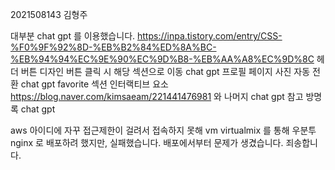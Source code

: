 2021508143 김형주

대부분 chat gpt 를 이용했습니다.
https://inpa.tistory.com/entry/CSS-%F0%9F%92%8D-%EB%B2%84%ED%8A%BC-%EB%94%94%EC%9E%90%EC%9D%B8-%EB%AA%A8%EC%9D%8C 헤더 버튼 디자인
버튼 클릭 시 해당 섹션으로 이동 chat gpt
프로필 페이지 사진 자동 전환 chat gpt
favorite 섹션 인터랙티브 요소 https://blog.naver.com/kimsaeam/221441476981 와 나머지 chat gpt 참고
방명록 chat gpt

aws 아이디에 자꾸 접근제한이 걸려서 접속하지 못해 vm virtualmix 를 통해 우분투 nginx 로 배포하려 했지만, 실패했습니다.
배포에서부터 문제가 생겼습니다. 죄송합니다.
